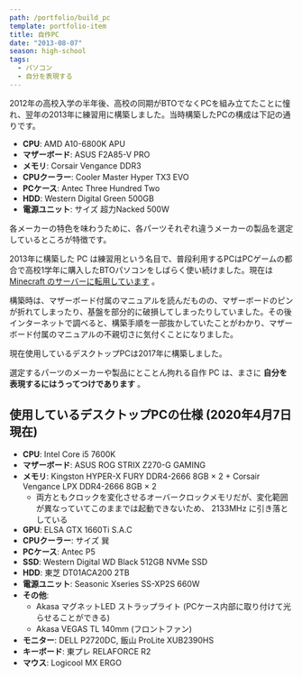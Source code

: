 ```yaml
---
path: /portfolio/build_pc
template: portfolio-item
title: 自作PC
date: "2013-08-07"
season: high-school
tags:
  - パソコン
  - 自分を表現する
---
```


2012年の高校入学の半年後、高校の同期がBTOでなくPCを組み立てたことに憧れ、翌年の2013年に練習用に構築しました。当時構築したPCの構成は下記の通りです。

- **CPU**: AMD A10-6800K APU
- **マザーボード**: ASUS F2A85-V PRO
- **メモリ**: Corsair Vengance DDR3
- **CPUクーラー**: Cooler Master Hyper TX3 EVO
- **PCケース**: Antec Three Hundred Two
- **HDD**: Western Digital Green 500GB
- **電源ユニット**: サイズ 超力Nacked 500W

各メーカーの特色を味わうために、各パーツそれぞれ違うメーカーの製品を選定しているところが特徴です。

2013年に構築した PC は練習用という名目で、普段利用するPCはPCゲームの都合で高校1学年に購入したBTOパソコンをしばらく使い続けました。現在は [Minecraft のサーバーに転用しています](/portfolio/minecraft_server) 。

構築時は、マザーボード付属のマニュアルを読んだものの、マザーボードのピンが折れてしまったり、基盤を部分的に破損してしまったりしていました。その後インターネットで調べると、構築手順を一部抜かしていたことがわかり、マザーボード付属のマニュアルの不親切さに気付くことになりました。

現在使用しているデスクトップPCは2017年に構築しました。

選定するパーツのメーカーや製品にとことん拘れる自作 PC は、まさに **自分を表現するにはうってつけであります** 。

## 使用しているデスクトップPCの仕様 (2020年4月7日現在)

- **CPU**: Intel Core i5 7600K
- **マザーボード**: ASUS ROG STRIX Z270-G GAMING
- **メモリ**: Kingston HYPER-X FURY DDR4-2666 8GB × 2 + Corsair Vengance LPX DDR4-2666 8GB × 2
  - 両方ともクロックを変化させるオーバークロックメモリだが、変化範囲が異なっていてこのままでは起動できないため、 2133MHz に引き落としている
- **GPU**: ELSA GTX 1660Ti S.A.C
- **CPUクーラー**: サイズ 巽
- **PCケース**: Antec P5
- **SSD**: Western Digital WD Black 512GB NVMe SSD
- **HDD**: 東芝 DT01ACA200 2TB
- **電源ユニット**: Seasonic Xseries SS-XP2S 660W
- **その他**:
  - Akasa マグネットLED ストラップライト (PCケース内部に取り付けて光らせることができる)
  - Akasa VEGAS TL 140mm (フロントファン)
- **モニター**: DELL P2720DC, 飯山 ProLite XUB2390HS
- **キーボード**: 東プレ RELAFORCE R2
- **マウス**: Logicool MX ERGO
